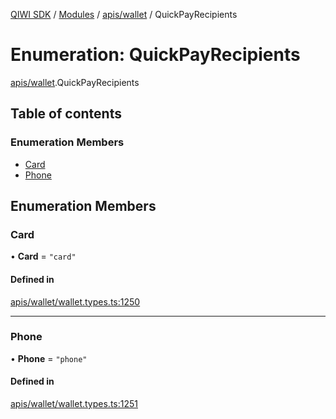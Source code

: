[QIWI SDK](../README.md) / [Modules](../modules.md) / [apis/wallet](../modules/apis_wallet.md) / QuickPayRecipients

# Enumeration: QuickPayRecipients

[apis/wallet](../modules/apis_wallet.md).QuickPayRecipients

## Table of contents

### Enumeration Members

- [Card](apis_wallet.QuickPayRecipients.md#card)
- [Phone](apis_wallet.QuickPayRecipients.md#phone)

## Enumeration Members

### Card

• **Card** = ``"card"``

#### Defined in

[apis/wallet/wallet.types.ts:1250](https://github.com/AlexXanderGrib/node-qiwi-sdk/blob/4602c58/src/apis/wallet/wallet.types.ts#L1250)

___

### Phone

• **Phone** = ``"phone"``

#### Defined in

[apis/wallet/wallet.types.ts:1251](https://github.com/AlexXanderGrib/node-qiwi-sdk/blob/4602c58/src/apis/wallet/wallet.types.ts#L1251)
